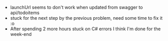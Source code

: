 - launchUrl seems to don't work when updated from swagger to api/todoitems
- stuck for the next step by the previous problem, need some time to fix it :o
- After spending 2 more hours stuck on C# errors I think I'm done for the week-end